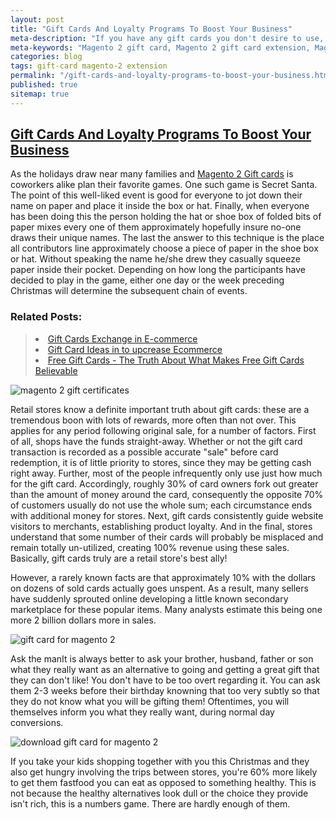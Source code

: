 ```yaml
---
layout: post
title: "Gift Cards And Loyalty Programs To Boost Your Business"
meta-description: "If you have any gift cards you don't desire to use, we provide you with ample the opportunity to perform a gift cards by mageplaza exchange so that you can may pick a card that you can make better usage of."
meta-keywords: "Magento 2 gift card, Magento 2 gift card extension, Magento 2 gift voucher, Magento 2 gift certificate, mageplaza gift card, gift voucher magento 2"
categories: blog
tags: gift-card magento-2 extension
permalink: "/gift-cards-and-loyalty-programs-to-boost-your-business.html"
published: true
sitemap: true
---
```


## **[Gift Cards And Loyalty Programs To Boost Your Business](https://www.bestonestepcheckout.com/gift-cards-and-loyalty-programs-to-boost-your-business.html)**

As the holidays draw near many families and [Magento 2 Gift cards](https://www.mageplaza.com/magento-2-gift-card-extension/) is coworkers alike plan their favorite games. One such game is Secret Santa. The point of this well-liked event is good for everyone to jot down their name on paper and place it inside the box or hat. Finally, when everyone has been doing this the person holding the hat or shoe box of folded bits of paper mixes every one of them approximately hopefully insure no-one draws their unique names. The last the answer to this technique is the place all contributors line approximately choose a piece of paper in the shoe box or hat. Without speaking the name he/she drew they casually squeeze paper inside their pocket. Depending on how long the participants have decided to play in the game, either one day or the week preceding Christmas will determine the subsequent chain of events.

### Related Posts:
<blockquote>
<li><i class="icon-ok-sign"></i>  <a class="nocolor" href="https://betterlayerednavigation.com/gift-cards-exchange.html">Gift Cards Exchange in E-commerce</a></li>
<li><i class="icon-ok-sign"></i>  <a class="nocolor" href="https://magestorelocator.com/gift-card-ideas.html">Gift Card Ideas in to upcrease Ecommerce</a></li>
<li><i class="icon-ok-sign"></i>  <a class="nocolor" href="https://customerattributes.com/free-gift-cards-the-truth-about-what-makes-free-gift-cards-believable.html">Free Gift Cards - The Truth About What Makes Free Gift Cards Believable</a></li>
</blockquote>

![magento 2 gift certificates](https://i.imgur.com/XrxUhGU.png)

Retail stores know a definite important truth about gift cards: these are a tremendous boon with lots of rewards, more often than not over. This applies for any period following original sale, for a number of factors. First of all, shops have the funds straight-away. Whether or not the gift card transaction is recorded as a possible accurate "sale" before card redemption, it is of little priority to stores, since they may be getting cash right away. Further, most of the people infrequently only use just how much for the gift card. Accordingly, roughly 30% of card owners fork out greater than the amount of money around the card, consequently the opposite 70% of customers usually do not use the whole sum; each circumstance ends with additional money for stores. Next, gift cards consistently guide website visitors to merchants, establishing product loyalty. And in the final, stores understand that some number of their cards will probably be misplaced and remain totally un-utilized, creating 100% revenue using these sales. Basically, gift cards truly are a retail store's best ally!

However, a rarely known facts are that approximately 10% with the dollars on dozens of sold cards actually goes unspent. As a result, many sellers have suddenly sprouted online developing a little known secondary marketplace for these popular items. Many analysts estimate this being one more 2 billion dollars more in sales.

![gift card for magento 2](https://i.imgur.com/P75vp85.png)

Ask the manIt is always better to ask your brother, husband, father or son what they really want as an alternative to going and getting a great gift that they can don't like! You don't have to be too overt regarding it. You can ask them 2-3 weeks before their birthday knowning that too very subtly so that they do not know what you will be gifting them! Oftentimes, you will themselves inform you what they really want, during normal day conversions.

![download gift card for magento 2](https://i.imgur.com/vq9riKo.png)

If you take your kids shopping together with you this Christmas and they also get hungry involving the trips between stores, you're 60% more likely to get them fastfood you can eat as opposed to something healthy. This is not because the healthy alternatives look dull or the choice they provide isn't rich, this is a numbers game. There are hardly enough of them.
